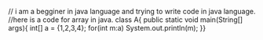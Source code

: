 // i am a begginer in java language and trying to write code in java language.
//here is a code for array in java.
class A{
public static void main(String[] args){
int[] a = {1,2,3,4};
for(int m:a)
System.out.println(m);
}}
